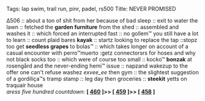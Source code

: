 Tags: lap swim, trail run, pinr, padel, rs500
Title: NEVER PROMISED
  
∆506 :: about a ton of shit from her because of bad sleep :: exit to water the lawn :: fetched the **garden furniture** from the shed :: assembled and washes it :: which forced an interrupted fast :: no gollem™ you still have a lot to learn :: count plaid bares **kayak** :: startz looking to replace the tap ::stopz too get **seedless grapes** to bolas™ :: which takes longer on account of a casual encounter with perro™muerto :getz connectorsrs for hoses and why not black socks too :: which were of course too small :: kocko™ **bonzak** at rosengård and the never-ending hemi™ issue :: napzand wakezup to the offer one can't refuse washez _exvee_ee_ then gym :: the slightest suggestion of a gordiliça™s tramp stamp :: leg day then groceries :: **steekit** yetts on traquair house  
_aress five hundred countdown:_  **[ [460](https://www.allmusic.com/album/melodrama-mw0003031925) ]>> [ [459](https://www.allmusic.com/album/man-on-the-moon-the-end-of-day-mw0000822711) ]>> [ [458](https://www.allmusic.com/album/southeastern-mw0002540499) ]**  
